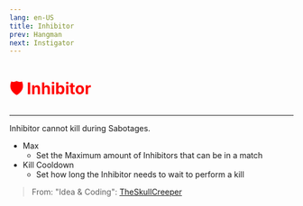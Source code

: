 ```yaml
---
lang: en-US
title: Inhibitor
prev: Hangman
next: Instigator
---
```


# <font color=red>🛡️ <b>Inhibitor</b></font> <Badge text="Killing" type="tip" vertical="middle"/>
---

Inhibitor cannot kill during Sabotages.
* Max
  * Set the Maximum amount of Inhibitors that can be in a match
* Kill Cooldown
  * Set how long the Inhibitor needs to wait to perform a kill

> From: "Idea & Coding": [TheSkullCreeper](https://github.com/Loonie-Toons)